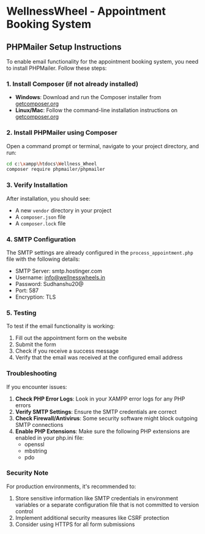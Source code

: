 # WellnessWheel - Appointment Booking System

## PHPMailer Setup Instructions

To enable email functionality for the appointment booking system, you need to install PHPMailer. Follow these steps:

### 1. Install Composer (if not already installed)

- **Windows**: Download and run the Composer installer from [getcomposer.org](https://getcomposer.org/download/)
- **Linux/Mac**: Follow the command-line installation instructions on [getcomposer.org](https://getcomposer.org/download/)

### 2. Install PHPMailer using Composer

Open a command prompt or terminal, navigate to your project directory, and run:

```bash
cd c:\xampp\htdocs\Wellness_Wheel
composer require phpmailer/phpmailer
```

### 3. Verify Installation

After installation, you should see:
- A new `vendor` directory in your project
- A `composer.json` file
- A `composer.lock` file

### 4. SMTP Configuration

The SMTP settings are already configured in the `process_appointment.php` file with the following details:

- SMTP Server: smtp.hostinger.com
- Username: info@wellnesswheels.in
- Password: Sudhanshu20@
- Port: 587
- Encryption: TLS

### 5. Testing

To test if the email functionality is working:
1. Fill out the appointment form on the website
2. Submit the form
3. Check if you receive a success message
4. Verify that the email was received at the configured email address

### Troubleshooting

If you encounter issues:

1. **Check PHP Error Logs**: Look in your XAMPP error logs for any PHP errors
2. **Verify SMTP Settings**: Ensure the SMTP credentials are correct
3. **Check Firewall/Antivirus**: Some security software might block outgoing SMTP connections
4. **Enable PHP Extensions**: Make sure the following PHP extensions are enabled in your php.ini file:
   - openssl
   - mbstring
   - pdo

### Security Note

For production environments, it's recommended to:
1. Store sensitive information like SMTP credentials in environment variables or a separate configuration file that is not committed to version control
2. Implement additional security measures like CSRF protection
3. Consider using HTTPS for all form submissions